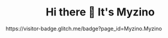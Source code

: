 <h1 align="center"> Hi there 👋 It's Myzino </h1>


<p>https://visitor-badge.glitch.me/badge?page_id=Myzino.Myzino</p>




